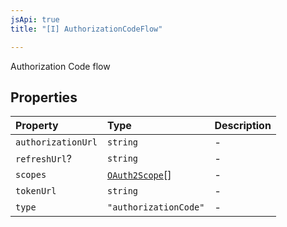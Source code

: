```yaml
---
jsApi: true
title: "[I] AuthorizationCodeFlow"

---
```

Authorization Code flow

## Properties

| Property | Type | Description |
| :------ | :------ | :------ |
| `authorizationUrl` | `string` | - |
| `refreshUrl`? | `string` | - |
| `scopes` | [`OAuth2Scope`](OAuth2Scope.md)[] | - |
| `tokenUrl` | `string` | - |
| `type` | `"authorizationCode"` | - |
